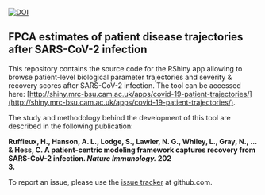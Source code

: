 [![DOI](https://zenodo.org/badge/416464724.svg)](https://zenodo.org/badge/latestdoi/416464724)

## FPCA estimates of patient disease trajectories after SARS-CoV-2 infection

This repository contains the source code for the RShiny app allowing to browse patient-level biological parameter trajectories and severity & recovery scores after SARS-CoV-2 infection. The tool can be accessed here: [http://shiny.mrc-bsu.cam.ac.uk/apps/covid-19-patient-trajectories/](http://shiny.mrc-bsu.cam.ac.uk/apps/covid-19-patient-trajectories/).

The study and methodology behind the development of this tool are described in the following publication:

**Ruffieux, H., Hanson, A. L., Lodge, S., Lawler, N. G., Whiley, L., Gray, N., ... & Hess, C. A patient-centric modeling framework captures recovery from SARS-CoV-2 infection. *Nature Immunology.* 202\
3.**

To report an issue, please use the [issue
tracker](https://github.com/hruffieux/covid-patient-trajectories/issues) at github.com.
